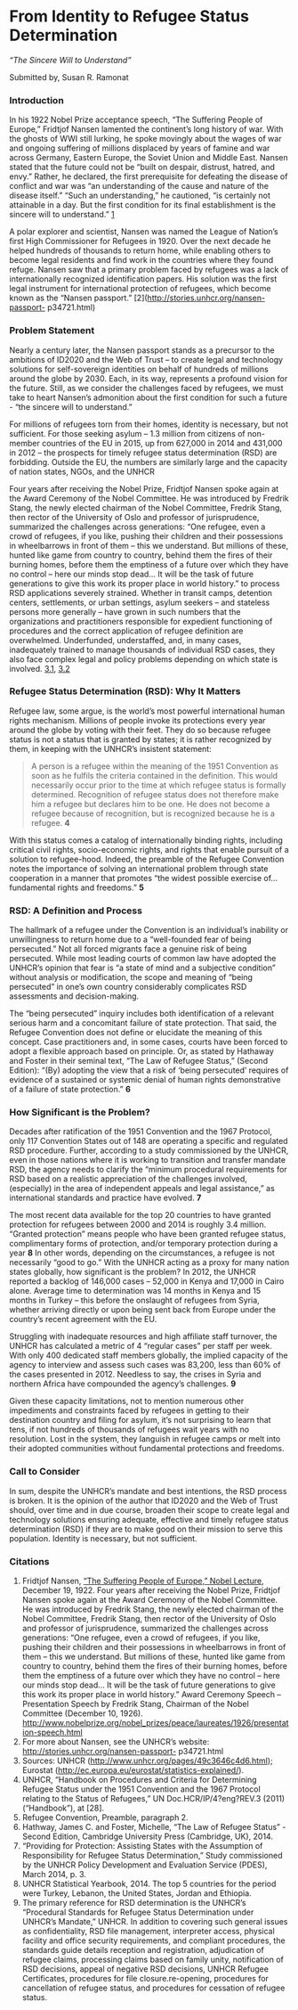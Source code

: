 # From Identity to Refugee Status Determination
*“The Sincere Will to Understand”*

Submitted by, Susan R. Ramonat

### Introduction

In his 1922 Nobel Prize acceptance speech, “The Suffering People of Europe,” Fridtjof Nansen lamented the continent’s long history of war. With the ghosts of WWI still lurking, he spoke movingly about the wages of war and ongoing suffering of millions displaced by years of famine and war across Germany, Eastern Europe, the Soviet Union and Middle East. Nansen stated that the future could not be “built on despair, distrust, hatred, and envy.” Rather, he declared, the first prerequisite for defeating the disease of conflict and war was “an understanding of the cause and nature of the disease itself.” “Such an understanding,” he cautioned, “is certainly not attainable in a day. But the first condition for its final establishment is the sincere will to understand.” [1](http://www.nobelprize.org/nobel_prizes/peace/laureates/1922/nansen-lecture.html)

A polar explorer and scientist, Nansen was named the League of Nation’s first High Commissioner for Refugees in 1920. Over the next decade he helped hundreds of thousands to return home, while enabling others to become legal residents and find work in the countries where they found refuge. Nansen saw that a primary problem faced by refugees was a lack of internationally recognized identification papers. His solution was the first legal instrument for international protection of refugees, which become known as the “Nansen passport.” [2](http://stories.unhcr.org/nansen-passport- p34721.html)


### Problem Statement

Nearly a century later, the Nansen passport stands as a precursor to the ambitions of ID2020 and the Web of Trust – to create legal and technology solutions for self-sovereign identities on behalf of hundreds of millions around the globe by 2030. Each, in its way, represents a profound vision for the future. Still, as we consider the challenges faced by refugees, we must take to heart Nansen’s admonition about the first condition for such a future - “the sincere will to understand.”

For millions of refugees torn from their homes, identity is necessary, but not sufficient. For those seeking asylum – 1.3 million from citizens of non-member countries of the EU in 2015, up from 627,000 in 2014 and 431,000 in 2012 – the prospects for timely refugee status determination (RSD) are forbidding. Outside the EU, the numbers are similarly large and the capacity of nation states, NGOs, and the UNHCR

Four years after receiving the Nobel Prize, Fridtjof Nansen spoke again at the Award Ceremony of the Nobel Committee. He was introduced by Fredrik Stang, the newly elected chairman of the Nobel Committee, Fredrik Stang, then rector of the University of Oslo and professor of jurisprudence, summarized the challenges across generations: “One refugee, even a crowd of refugees, if you like, pushing their children and their possessions in wheelbarrows in front of them – this we understand. But millions of these, hunted like game from country to country, behind them the fires of their burning homes, before them the emptiness of a future over which they have no control – here our minds stop dead… It will be the task of future generations to give this work its proper place in world history.” to process RSD applications severely strained. Whether in transit camps, detention centers, settlements, or urban settings, asylum seekers – and stateless persons more generally – have grown in such numbers that the organizations and practitioners responsible for expedient functioning of procedures and the correct application of refugee definition are overwhelmed. Underfunded, understaffed, and, in many cases, inadequately trained to manage thousands of individual RSD cases, they also face complex legal and policy problems depending on which state is involved. [3.1](http://www.unhcr.org/pages/49c3646c4d6.html), [3.2](http://ec.europa.eu/eurostat/statistics-explained/)


### Refugee Status Determination (RSD): Why It Matters

Refugee law, some argue, is the world’s most powerful international human rights mechanism. Millions of people invoke its protections every year around the globe by voting with their feet. They do so because refugee status is not a status that is granted by states; it is rather recognized by them, in keeping with the UNHCR’s insistent statement:

> A person is a refugee within the meaning of the 1951 Convention as soon as he fulfils the criteria contained in the definition. This would necessarily occur prior to the time at which refugee status is formally determined. Recognition of refugee status does not therefore make him a refugee but declares him to be one. He does not become a refugee because of recognition, but is recognized because he is a refugee. **4**


With this status comes a catalog of internationally binding rights, including critical civil rights, socio-economic rights, and rights that enable pursuit of a solution to refugee-hood. Indeed, the preamble of the Refugee Convention notes the importance of solving an international problem through state cooperation in a manner that promotes “the widest possible exercise of…fundamental rights and freedoms.” **5**


### RSD: A Definition and Process

The hallmark of a refugee under the Convention is an individual’s inability or unwillingness to return home due to a “well-founded fear of being persecuted.” Not all forced migrants face a genuine risk of being persecuted. While most leading courts of common law have adopted the UNHCR’s opinion that fear is “a state of mind and a subjective condition” without analysis or modification, the scope and meaning of “being persecuted” in one’s own country considerably complicates RSD assessments and decision-making.

The “being persecuted” inquiry includes both identification of a relevant serious harm and a concomitant failure of state protection. That said, the Refugee Convention does not define or elucidate the meaning of this concept. Case practitioners and, in some cases, courts have been forced to adopt a flexible approach based on principle. Or, as stated by Hathaway and Foster in their seminal text, “The Law of Refugee Status,” (Second Edition): “(By) adopting the view that a risk of ‘being persecuted’ requires of evidence of a sustained or systemic denial of human rights demonstrative of a failure of state protection.” **6**


### How Significant is the Problem?

Decades after ratification of the 1951 Convention and the 1967 Protocol, only 117 Convention States out of 148 are operating a specific and regulated RSD procedure. Further, according to a study commissioned by the UNHCR, even in those nations where it is working to transition and transfer mandate RSD, the agency needs to clarify the “minimum procedural requirements for RSD based on a realistic appreciation of the challenges involved, (especially) in the area of independent appeals and legal assistance,” as international standards and practice have evolved. **7**

The most recent data available for the top 20 countries to have granted protection for refugees between 2000 and 2014 is roughly 3.4 million. “Granted protection” means people who have been granted refugee status, complimentary forms of protection, and/or temporary protection during a year **8** In other words, depending on the circumstances, a refugee is not necessarily “good to go.” With the UNHCR acting as a proxy for many nation states globally, how significant is the problem? In 2012, the UNHCR reported a backlog of 146,000 cases – 52,000 in Kenya and 17,000 in Cairo alone. Average time to determination was 14 months in Kenya and 15 months in Turkey – this before the onslaught of refugees from Syria, whether arriving directly or upon being sent back from Europe under the country’s recent agreement with the EU.

Struggling with inadequate resources and high affiliate staff turnover, the UNHCR has calculated a metric of 4 “regular cases” per staff per week. With only 400 dedicated staff members globally, the implied capacity of the agency to interview and assess such cases was 83,200, less than 60% of the cases presented in 2012. Needless to say, the crises in Syria and northern Africa have compounded the agency’s challenges. **9**

Given these capacity limitations, not to mention numerous other impediments and constraints faced by refugees in getting to their destination country and filing for asylum, it’s not surprising to learn that tens, if not hundreds of thousands of refugees wait years with no resolution. Lost in the system, they languish in refugee camps or melt into their adopted communities without fundamental protections and freedoms.


### Call to Consider

In sum, despite the UNHCR’s mandate and best intentions, the RSD process is broken. It is the opinion of the author that ID2020 and the Web of Trust should, over time and in due course, broaden their scope to create legal and technology solutions ensuring adequate, effective and timely refugee status determination (RSD) if they are to make good on their mission to serve this population. Identity is necessary, but not sufficient.

### Citations

1. Fridtjof Nansen, [“The Suffering People of Europe,” Nobel Lecture](http://www.nobelprize.org/nobel_prizes/peace/laureates/1922/nansen-lecture.html), December 19, 1922. Four years after receiving the Nobel Prize, Fridtjof Nansen spoke again at the Award Ceremony of the Nobel Committee. He was introduced by Fredrik Stang, the newly elected chairman of the Nobel Committee, Fredrik Stang, then rector of the University of Oslo and professor of jurisprudence, summarized the challenges across generations: “One refugee, even a crowd of refugees, if you like, pushing their children and their possessions in wheelbarrows in front of them – this we understand. But millions of these, hunted like game from country to country, behind them the fires of their burning homes, before them the emptiness of a future over which they have no control – here our minds stop dead… It will be the task of future generations to give this work its proper place in world history.” Award Ceremony Speech – Presentation Speech by Fredrik Stang, Chairman of the Nobel Committee (December 10, 1926). http://www.nobelprize.org/nobel_prizes/peace/laureates/1926/presentation-speech.html
2. For more about Nansen, see the UNHCR’s website: http://stories.unhcr.org/nansen-passport- p34721.html
3. Sources: UNHCR (http://www.unhcr.org/pages/49c3646c4d6.html); Eurostat (http://ec.europa.eu/eurostat/statistics-explained/).
4. UNHCR, “Handbook on Procedures and Criteria for Determining Refugee Status under the 1951 Convention and the 1967 Protocol relating to the Status of Refugees,” UN Doc.HCR/IP/4?eng?REV.3 (2011) (“Handbook”), at [28].
5. Refugee Convention, Preamble, paragraph 2.
6. Hathway, James C. and Foster, Michelle, “The Law of Refugee Status” - Second Edition, Cambridge University Press (Cambridge, UK), 2014.
7. “Providing for Protection: Assisting States with the Assumption of Responsibility for Refugee Status Determination,” Study commissioned by the UNHCR Policy Development and Evaluation Service (PDES), March 2014, p. 3.
8. UNHCR Statistical Yearbook, 2014. The top 5 countries for the period were Turkey, Lebanon, the United States, Jordan and Ethiopia.
9. The primary reference for RSD determination is the UNHCR’s “Procedural Standards for Refugee Status Determination under UNHCR’s Mandate,” UNHCR. In addition to covering such general issues as confidentiality, RSD file management, interpreter access, physical facility and office security requirements, and compliant procedures, the standards guide details reception and registration, adjudication of refugee claims, processing claims based on family unity, notification of RSD decisions, appeal of negative RSD decisions, UNHCR Refugee Certificates, procedures for file closure.re-opening, procedures for cancellation of refugee status, and procedures for cessation of refugee status.
